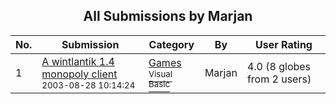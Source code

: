 ﻿<div align="center">

## All Submissions by Marjan

</div>

No.  | Submission | Category | By   | User Rating
---- | ---------- | -------- | ---- | -----------
1 | [A wintlantik 1\.4 monopoly client<br /><sup>2003-08-28 10:14:24</sup>](https://github.com/Planet-Source-Code/marjan-a-wintlantik-1-4-monopoly-client__1-47974) | [Games<br /><sup>Visual Basic</sup>](../ByCategory/games__1-38.md) | Marjan | 4.0 (8 globes from 2 users)
